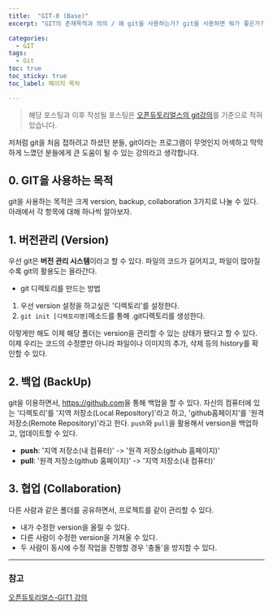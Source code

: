```yaml
---
title:  "GIT-0 (Base)"
excerpt: "GIT의 존재목적과 의의 / 왜 git을 사용하는가? git을 사용하면 뭐가 좋은가?"

categories:
  - GIT
tags:
  - Git
toc: true
toc_sticky: true
toc_label: 페이지 목차

---
```

 > 해당 포스팅과 이후 작성될 포스팅은 [오픈듀토리얼스의 git강의](https://opentutorials.org/course/3837)를 기준으로 적혀있습니다.  

저처럼 git을 처음 접하려고 하셨던 분들, git이라는 프로그램이 무엇인지 어색하고 막막하게 느꼈던 분들에게 큰 도움이 될 수 있는 강의라고 생각합니다. 

## 0. GIT을 사용하는 목적

  git을 사용하는 목적은 크게 version, backup, collaboration 3가지로 나눌 수 있다. 아래에서 각 항목에 대해 하나씩 알아보자.


## 1. 버전관리 (Version)

  우선 git은 **버전 관리 시스템**이라고 할 수 있다. 파일의 코드가 길어지고, 파일이 많아질 수록 git의 활용도는 올라간다. 

  - git 디렉토리를 만드는 방법  
  1. 우선 version 설정을 하고싶은 '디렉토리'를 설정한다. 
  2. ```git init [디렉토리명]```메소드를 통해 .git디렉토리를 생성한다. 

  이렇게만 해도 이제 해당 폴더는 version을 관리할 수 있는 상태가 됐다고 할 수 있다. 이제 우리는 코드의 수정뿐만 아니라 파일이나 이미지의 추가, 삭제 등의 history를 확인할 수 있다. 


## 2. 백업 (BackUp)

  git을 이용하면서, <https://github.com>을 통해 백업을 할 수 있다. 자신의 컴퓨터에 있는 '디렉토리'를 '지역 저장소(Local Repository)'라고 하고, 'github홈페이지'를 '원격 저장소(Remote Repository)'라고 한다. `push`와 `pull`을 활용해서 version을 백업하고, 업데이트할 수 있다.

- **push**: '지역 저장소(내 컴퓨터)'  -> '원격 저장소(github 홈페이지)'
- **pull**: '원격 저장소(github 홈페이지)' -> '지역 저장소(내 컴퓨터)'

  
## 3. 협업 (Collaboration)
  
  다른 사람과 같은 폴더를 공유하면서, 프로젝트를 같이 관리할 수 있다.

  - 내가 수정한 version을 올릴 수 있다.
  - 다른 사람이 수정한 version을 가져올 수 있다.
  - 두 사람이 동시에 수정 작업을 진행할 경우 '충돌'을 방지할 수 있다.

---


### 참고
[오픈듀토리얼스-GIT1 강의](https://opentutorials.org/course/3837)